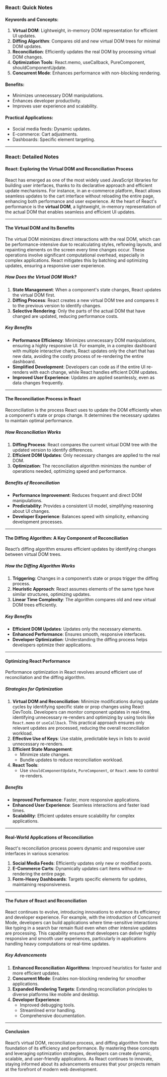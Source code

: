 ### React: Quick Notes

#### Keywords and Concepts:
1. **Virtual DOM**: Lightweight, in-memory DOM representation for efficient UI updates.
2. **Diffing Algorithm**: Compares old and new virtual DOM trees for minimal DOM updates.
3. **Reconciliation**: Efficiently updates the real DOM by processing virtual DOM changes.
4. **Optimization Tools**: React.memo, useCallback, PureComponent, shouldComponentUpdate.
5. **Concurrent Mode**: Enhances performance with non-blocking rendering.

#### Benefits:
- Minimizes unnecessary DOM manipulations.
- Enhances developer productivity.
- Improves user experience and scalability.

#### Practical Applications:
- Social media feeds: Dynamic updates.
- E-commerce: Cart adjustments.
- Dashboards: Specific element targeting.

---

### React: Detailed Notes

#### React: Exploring the Virtual DOM and Reconciliation Process
React has emerged as one of the most widely used JavaScript libraries for building user interfaces, thanks to its declarative approach and efficient update mechanisms. For instance, in an e-commerce platform, React allows seamless updates to the cart interface without reloading the entire page, enhancing both performance and user experience. At the heart of React's performance is the **virtual DOM**, a lightweight, in-memory representation of the actual DOM that enables seamless and efficient UI updates.

---

#### The Virtual DOM and Its Benefits
The virtual DOM minimizes direct interactions with the real DOM, which can be performance-intensive due to recalculating styles, reflowing layouts, and repainting elements on the screen every time changes occur. These operations involve significant computational overhead, especially in complex applications. React mitigates this by batching and optimizing updates, ensuring a responsive user experience.

##### How Does the Virtual DOM Work?
1. **State Management**: When a component's state changes, React updates the virtual DOM first.
2. **Diffing Process**: React creates a new virtual DOM tree and compares it to the previous version to identify changes.
3. **Selective Rendering**: Only the parts of the actual DOM that have changed are updated, reducing performance costs.

##### Key Benefits
- **Performance Efficiency**: Minimizes unnecessary DOM manipulations, ensuring a highly responsive UI. For example, in a complex dashboard with multiple interactive charts, React updates only the chart that has new data, avoiding the costly process of re-rendering the entire dashboard.
- **Simplified Development**: Developers can code as if the entire UI re-renders with each change, while React handles efficient DOM updates.
- **Improved User Experience**: Updates are applied seamlessly, even as data changes frequently.

---

#### The Reconciliation Process in React
Reconciliation is the process React uses to update the DOM efficiently when a component's state or props change. It determines the necessary updates to maintain optimal performance.

##### How Reconciliation Works
1. **Diffing Process**: React compares the current virtual DOM tree with the updated version to identify differences.
2. **Efficient DOM Updates**: Only necessary changes are applied to the real DOM.
3. **Optimization**: The reconciliation algorithm minimizes the number of operations needed, optimizing speed and performance.

##### Benefits of Reconciliation
- **Performance Improvement**: Reduces frequent and direct DOM manipulations.
- **Predictability**: Provides a consistent UI model, simplifying reasoning about UI changes.
- **Developer Experience**: Balances speed with simplicity, enhancing development processes.

---

#### The Diffing Algorithm: A Key Component of Reconciliation
React’s diffing algorithm ensures efficient updates by identifying changes between virtual DOM trees.

##### How the Diffing Algorithm Works
1. **Triggering**: Changes in a component’s state or props trigger the diffing process.
2. **Heuristic Approach**: React assumes elements of the same type have similar structures, optimizing updates.
3. **Linear Time Complexity**: The algorithm compares old and new virtual DOM trees efficiently.

##### Key Benefits
- **Efficient DOM Updates**: Updates only the necessary elements.
- **Enhanced Performance**: Ensures smooth, responsive interfaces.
- **Developer Optimization**: Understanding the diffing process helps developers optimize their applications.

---

#### Optimizing React Performance
Performance optimization in React revolves around efficient use of reconciliation and the diffing algorithm.

##### Strategies for Optimization
1. **Virtual DOM and Reconciliation**: Minimize modifications during update cycles by identifying specific state or prop changes using React DevTools. Developers can monitor component updates in real-time, identifying unnecessary re-renders and optimizing by using tools like `React.memo` or `useCallback`. This practical approach ensures only relevant updates are processed, reducing the overall reconciliation workload.
2. **Effective Use of Keys**: Use stable, predictable keys in lists to avoid unnecessary re-renders.
3. **Efficient State Management**:
   - Minimize state changes.
   - Bundle updates to reduce reconciliation workload.
4. **React Tools**:
   - Use `shouldComponentUpdate`, `PureComponent`, or `React.memo` to control re-renders.

##### Benefits
- **Improved Performance**: Faster, more responsive applications.
- **Enhanced User Experience**: Seamless interactions and faster load times.
- **Scalability**: Efficient updates ensure scalability for complex applications.

---

#### Real-World Applications of Reconciliation
React's reconciliation process powers dynamic and responsive user interfaces in various scenarios:

1. **Social Media Feeds**: Efficiently updates only new or modified posts.
2. **E-Commerce Carts**: Dynamically updates cart items without re-rendering the entire page.
3. **Form-Heavy Dashboards**: Targets specific elements for updates, maintaining responsiveness.

---

#### The Future of React and Reconciliation
React continues to evolve, introducing innovations to enhance its efficiency and developer experience. For example, with the introduction of Concurrent Mode, developers can build applications where time-sensitive interactions like typing in a search bar remain fluid even when other intensive updates are processing. This capability ensures that developers can deliver highly responsive and smooth user experiences, particularly in applications handling heavy computations or real-time updates.

##### Key Advancements
1. **Enhanced Reconciliation Algorithms**: Improved heuristics for faster and more efficient updates.
2. **Concurrent Mode**: Enables non-blocking rendering for smoother applications.
3. **Expanded Rendering Targets**: Extending reconciliation principles to diverse platforms like mobile and desktop.
4. **Developer Experience**:
   - Improved debugging tools.
   - Streamlined error handling.
   - Comprehensive documentation.

---

#### Conclusion
React’s virtual DOM, reconciliation process, and diffing algorithm form the foundation of its efficiency and performance. By mastering these concepts and leveraging optimization strategies, developers can create dynamic, scalable, and user-friendly applications. As React continues to innovate, staying informed about its advancements ensures that your projects remain at the forefront of modern web development.


